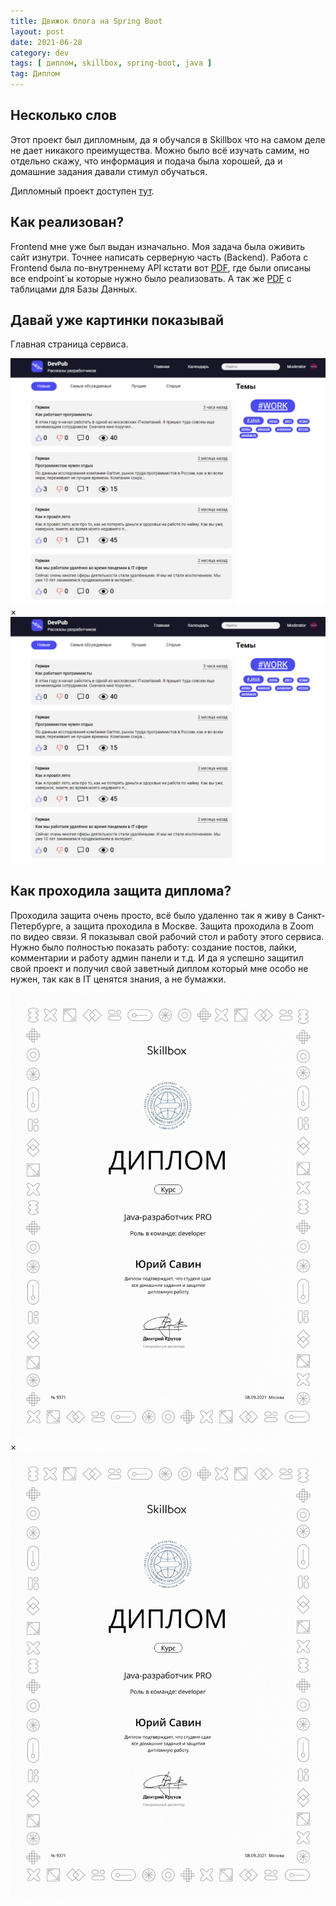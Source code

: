 ```yaml
---
title: Движок блога на Spring Boot
layout: post
date: 2021-06-28
category: dev
tags: [ диплом, skillbox, spring-boot, java ]
tag: Диплом
---
```


## Несколько слов

Этот проект был дипломным, да я обучался в Skillbox что на самом деле не дает никакого преимущества. Можно было всё
изучать самим, но отдельно скажу, что информация и подача была хорошей, да и домашние задания давали стимул обучаться.

Дипломный проект доступен [тут](https://github.com/megoRU/blog-diploma).

## Как реализован?

Frontend мне уже был выдан изначально. Моя задача была оживить сайт изнутри. Точнее написать серверную часть (Backend).
Работа с Frontend была по-внутреннему API кстати вот [PDF](/files/blog/API.pdf), где были описаны все endpoint`ы которые нужно было 
реализовать. А так же [PDF](/files/blog/db-20200401.pdf) с таблицами для Базы Данных.

## Давай уже картинки показывай

Главная страница сервиса.

<div class="gallery" onclick="openModal('/images/blog/main.png')">
     <img src="/images/blog/main.png" alt="Главная страница">
</div>

<div id="myModal" class="modal" onclick="closeModal()">
     <span class="close">&#215;</span>
     <img class="modal-content" id="modalImg" alt="Главная страница" src="/images/blog/main.png">
</div>

## Как проходила защита диплома?

Проходила защита очень просто, всё было удаленно так я живу в Санкт-Петербурге, а защита проходила в Москве. 
Защита проходила в Zoom по видео связи. Я показывал свой рабочий стол и работу этого сервиса. Нужно было полностью
показать работу: создание постов, лайки, комментарии и работу админ панели и т.д. И да я успешно защитил свой проект и 
получил свой заветный диплом который мне особо не нужен, так как в IT ценятся знания, а не бумажки.

<div class="gallery" onclick="openModal('/images/diploma/diploma.jpg')">
     <img src="/images/diploma/diploma.jpg" alt="Мой диплом">
</div>

<div id="myModal" class="modal" onclick="closeModal()">
     <span class="close">&#215;</span>
     <img class="modal-content" id="modalImg" alt="Мой диплом" src="/images/diploma/diploma.jpg">
</div>